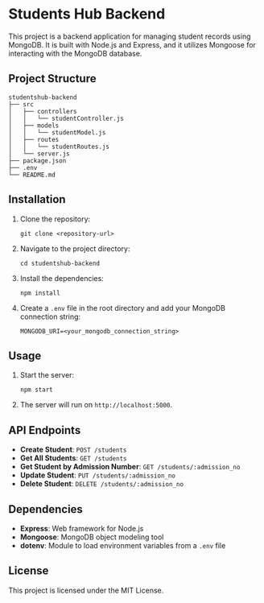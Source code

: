 # Students Hub Backend

This project is a backend application for managing student records using MongoDB. It is built with Node.js and Express, and it utilizes Mongoose for interacting with the MongoDB database.

## Project Structure

```
studentshub-backend
├── src
│   ├── controllers
│   │   └── studentController.js
│   ├── models
│   │   └── studentModel.js
│   ├── routes
│   │   └── studentRoutes.js
│   └── server.js
├── package.json
├── .env
└── README.md
```

## Installation

1. Clone the repository:
   ```
   git clone <repository-url>
   ```

2. Navigate to the project directory:
   ```
   cd studentshub-backend
   ```

3. Install the dependencies:
   ```
   npm install
   ```

4. Create a `.env` file in the root directory and add your MongoDB connection string:
   ```
   MONGODB_URI=<your_mongodb_connection_string>
   ```

## Usage

1. Start the server:
   ```
   npm start
   ```

2. The server will run on `http://localhost:5000`.

## API Endpoints

- **Create Student**: `POST /students`
- **Get All Students**: `GET /students`
- **Get Student by Admission Number**: `GET /students/:admission_no`
- **Update Student**: `PUT /students/:admission_no`
- **Delete Student**: `DELETE /students/:admission_no`

## Dependencies

- **Express**: Web framework for Node.js
- **Mongoose**: MongoDB object modeling tool
- **dotenv**: Module to load environment variables from a `.env` file

## License

This project is licensed under the MIT License.